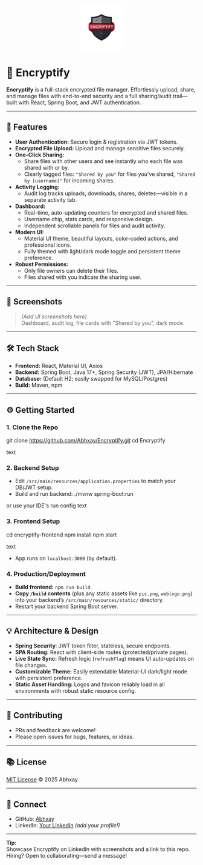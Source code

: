 <p align="center">
  <img src="weblogo.png" alt="Encryptify Logo" width="120"/>
</p>

# 🔐 Encryptify

**Encryptify** is a full-stack encrypted file manager. Effortlessly upload, share, and manage files with end-to-end security and a full sharing/audit trail—built with React, Spring Boot, and JWT authentication.

---

## 🚀 Features

- **User Authentication:** Secure login & registration via JWT tokens.
- **Encrypted File Upload:** Upload and manage sensitive files securely.
- **One-Click Sharing:**  
  - Share files with other users and see instantly who each file was shared with or by.
  - Clearly tagged files: `"Shared by you"` for files you've shared, `"Shared by [username]"` for incoming shares.
- **Activity Logging:**  
  - Audit log tracks uploads, downloads, shares, deletes—visible in a separate activity tab.
- **Dashboard:**  
  - Real-time, auto-updating counters for encrypted and shared files.
  - Username chip, stats cards, and responsive design.
  - Independent scrollable panels for files and audit activity.
- **Modern UI:**  
  - Material UI theme, beautiful layouts, color-coded actions, and professional icons.
  - Fully themed with light/dark mode toggle and persistent theme preference.
- **Robust Permissions:**  
  - Only file owners can delete their files.
  - Files shared with you indicate the sharing user.

---

## 📸 Screenshots

> *(Add UI screenshots here)*  
> Dashboard, audit log, file cards with "Shared by you", dark mode.

---

## 🛠️ Tech Stack

- **Frontend:** React, Material UI, Axios
- **Backend:** Spring Boot, Java 17+, Spring Security (JWT), JPA/Hibernate
- **Database:** (Default H2; easily swapped for MySQL/Postgres)
- **Build:** Maven, npm

---

## ⚙️ Getting Started

### 1. Clone the Repo

git clone https://github.com/Abhxay/Encryptify.git
cd Encryptify

text

### 2. Backend Setup

- Edit `/src/main/resources/application.properties` to match your DB/JWT setup.
- Build and run backend:
./mvnw spring-boot:run

or use your IDE's run config
text

### 3. Frontend Setup

cd encryptify-frontend
npm install
npm start

text
- App runs on `localhost:3000` (by default).

### 4. Production/Deployment

- **Build frontend:** `npm run build`
- **Copy `/build` contents** (plus any static assets like `pic.png`, `weblogo.png`) into your backend’s `/src/main/resources/static/` directory.  
- Restart your backend Spring Boot server.

---

## 💡 Architecture & Design

- **Spring Security**: JWT token filter, stateless, secure endpoints.
- **SPA Routing:** React with client-side routes (protected/private pages).
- **Live State Sync:** Refresh logic (`refreshFlag`) means UI auto-updates on file changes.
- **Customizable Theme:** Easily extendable Material-UI dark/light mode with persistent preference.
- **Static Asset Handling:** Logos and favicon reliably load in all environments with robust static resource config.

---

## 🙌 Contributing

- PRs and feedback are welcome!
- Please open issues for bugs, features, or ideas.

---

## 📚 License

[MIT License](LICENSE) © 2025 Abhxay

---

## 👋 Connect

- GitHub: [Abhxay](https://github.com/Abhxay)
- LinkedIn: [Your LinkedIn](#) *(add your profile!)*

---

**Tip:**  
Showcase Encryptify on LinkedIn with screenshots and a link to this repo.  
Hiring? Open to collaborating—send a message!
